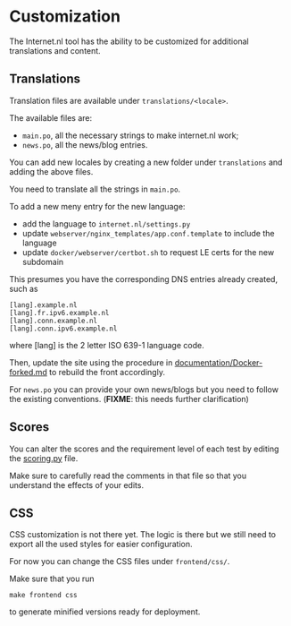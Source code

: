 # Customization

The Internet.nl tool has the ability to be customized for additional
translations and content.


## Translations

Translation files are available under `translations/<locale>`.

The available files are:
- `main.po`, all the necessary strings to make internet.nl work;
- `news.po`, all the news/blog entries.

You can add new locales by creating a new folder under `translations` and
adding the above files.

You need to translate all the strings in `main.po`.

To add a new meny entry for the new language:
* add the language to `internet.nl/settings.py`
* update `webserver/nginx_templates/app.conf.template` to include the language
* update `docker/webserver/certbot.sh` to request LE certs for the new subdomain

This presumes you
have the corresponding DNS entries already created, such as

```
[lang].example.nl
[lang].fr.ipv6.example.nl
[lang].conn.example.nl
[lang].conn.ipv6.example.nl
```

where [lang] is the 2 letter ISO 639-1 language code.

Then, update the site using the procedure in [documentation/Docker-forked.md](Docker-forked.md) to rebuild the front accordingly.

For `news.po` you can provide your own news/blogs but you need to follow the
existing conventions. (**FIXME**: this needs further clarification)


## Scores

You can alter the scores and the requirement level of each test by editing the
[scoring.py](../checks/scoring.py) file.

Make sure to carefully read the comments in that file so that you understand
the effects of your edits.


## CSS

CSS customization is not there yet. The logic is there but we still need to
export all the used styles for easier configuration.

For now you can change the CSS files under `frontend/css/`.

Make sure that you run
```
make frontend css
```
to generate minified versions ready for deployment.
